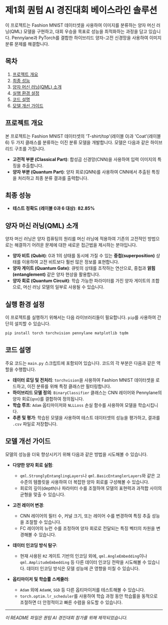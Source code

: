 # 제1회 퀀텀 AI 경진대회 베이스라인 솔루션

이 프로젝트는 Fashion MNIST 데이터셋을 사용하여 이미지를 분류하는 양자 머신 러닝(QML) 모델을 구현하고, 대회 우승을 목표로 성능을 최적화하는 과정을 담고 있습니다. Pennylane과 PyTorch를 결합한 하이브리드 양자-고전 신경망을 사용하여 이미지 분류 문제를 해결합니다.

## 목차

1.  [프로젝트 개요](#프로젝트-개요)
2.  [최종 성능](#최종-성능)
3.  [양자 머신 러닝(QML) 소개](#양자-머신-러닝qml-소개)
4.  [실행 환경 설정](#실행-환경-설정)
5.  [코드 설명](#코드-설명)
6.  [모델 개선 가이드](#모델-개선-가이드)

## 프로젝트 개요

본 프로젝트는 Fashion MNIST 데이터셋의 'T-shirt/top'(레이블 0)과 'Coat'(레이블 6) 두 가지 클래스를 분류하는 이진 분류 모델을 개발합니다. 모델은 다음과 같은 하이브리드 구조를 가집니다.

-   **고전적 부분 (Classical Part)**: 합성곱 신경망(CNN)을 사용하여 입력 이미지의 특징을 추출합니다.
-   **양자 부분 (Quantum Part)**: 양자 회로(QNN)를 사용하여 CNN에서 추출된 특징을 처리하고 최종 분류 결과를 출력합니다.

## 최종 성능

-   **테스트 정확도 (레이블 0과 6 대상)**: **82.85%**

## 양자 머신 러닝(QML) 소개

양자 머신 러닝은 양자 컴퓨팅의 원리를 머신 러닝에 적용하여 기존의 고전적인 방법으로는 해결하기 어려운 문제에 대한 새로운 접근법을 제시하는 분야입니다.

-   **양자 비트 (Qubit)**: 0과 1의 상태를 동시에 가질 수 있는 **중첩(superposition)** 상태를 이용하여 고전 비트보다 훨씬 많은 정보를 표현합니다.
-   **양자 게이트 (Quantum Gate)**: 큐빗의 상태를 조작하는 연산으로, 중첩과 **얽힘(entanglement)** 같은 양자 현상을 활용합니다.
-   **양자 회로 (Quantum Circuit)**: 학습 가능한 파라미터를 가진 양자 게이트의 조합으로, 머신 러닝 모델의 일부로 사용될 수 있습니다.

## 실행 환경 설정

이 프로젝트를 실행하기 위해서는 다음 라이브러리들이 필요합니다. `pip`를 사용하여 간단히 설치할 수 있습니다.

```bash
pip install torch torchvision pennylane matplotlib tqdm
```

## 코드 설명

주요 코드는 `main.py` 스크립트에 포함되어 있습니다. 코드의 각 부분은 다음과 같은 역할을 수행합니다.

-   **데이터 로딩 및 전처리**: `torchvision`을 사용하여 Fashion MNIST 데이터셋을 로드하고, 이진 분류를 위해 특정 클래스만 필터링합니다.
-   **하이브리드 모델 정의**: `BinaryClassifier` 클래스는 CNN 레이어와 Pennylane의 양자 회로(`qnn`)를 결합하여 정의됩니다.
-   **학습 루프**: `Adam` 옵티마이저와 `NLLLoss` 손실 함수를 사용하여 모델을 학습시킵니다.
-   **추론 및 평가**: 학습된 모델을 사용하여 테스트 데이터셋의 성능을 평가하고, 결과를 `.csv` 파일로 저장합니다.

## 모델 개선 가이드

모델의 성능을 더욱 향상시키기 위해 다음과 같은 방법을 시도해볼 수 있습니다.

-   **다양한 양자 회로 실험**:
    -   `qml.StronglyEntanglingLayers`나 `qml.BasicEntanglerLayers`와 같은 고수준의 템플릿을 사용하여 더 복잡한 양자 회로를 구성해볼 수 있습니다.
    -   회로의 깊이(depth)나 파라미터 수를 조절하여 모델의 표현력과 과적합 사이의 균형을 맞출 수 있습니다.

-   **고전 레이어 변경**:
    -   CNN 레이어의 필터 수, 커널 크기, 또는 레이어 수를 변경하여 특징 추출 성능을 조절할 수 있습니다.
    -   FC 레이어의 뉴런 수를 조정하여 양자 회로로 전달되는 특징 벡터의 차원을 변경해볼 수 있습니다.

-   **데이터 인코딩 방식 탐구**:
    -   현재 사용된 `RZ` 게이트 기반의 인코딩 외에, `qml.AngleEmbedding`이나 `qml.AmplitudeEmbedding` 등 다른 데이터 인코딩 전략을 시도해볼 수 있습니다. 데이터 인코딩 방식은 모델 성능에 큰 영향을 미칠 수 있습니다.

-   **옵티마이저 및 학습률 스케줄러**:
    -   `Adam` 외에 `AdamW`, `SGD` 등 다른 옵티마이저를 테스트해볼 수 있습니다.
    -   `torch.optim.lr_scheduler`를 사용하여 학습 과정 동안 학습률을 동적으로 조절하면 더 안정적이고 빠른 수렴을 유도할 수 있습니다.

---
*이 README 파일은 퀀텀 AI 경진대회 참가를 위해 제작되었습니다.*
